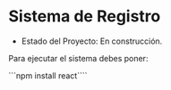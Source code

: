 <h1>Sistema de Registro</h1>

- Estado del Proyecto: En construcción.

Para ejecutar el sistema debes poner:

```npm install react````

